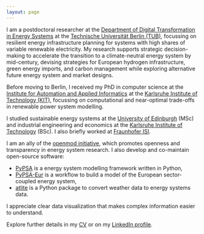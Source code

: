 ```yaml
---
layout: page
---
```


I am a postdoctoral researcher at the [Department of Digital Transformation in
Energy Systems](https://www.tu.berlin/en/ensys) at the [Technische Universität
Berlin (TUB)](https://www.tu.berlin/en), focussing on resilient energy
infrastructure planning for systems with high shares of variable renewable
electricity. My research supports strategic decision-making to accelerate the
transition to a climate-neutral energy system by mid-century, devising
strategies for European hydrogen infrastructure, green energy imports, and
carbon management while exploring alternative future energy system and market
designs.

Before moving to Berlin, I received my PhD in computer science at the [Institute
for Automation and Applied Informatics](https://www.iai.kit.edu/) at the
[Karlsruhe Institute of Technology (KIT)](https://kit.edu), focussing on
computational and near-optimal trade-offs in renewable power system modelling.

I studied sustainable energy systems at the [University of
Edinburgh](https://www.eng.ed.ac.uk/studying/postgraduate/msc-taught/msc-sustainable-energy-systems)
(MSc) and industrial engineering and economics at the [Karlsruhe Institute of
Technology](https://www.wiwi.kit.edu/english/studiengangWiingBSc.php) (BSc). I
also briefly worked at [Fraunhofer ISI](https://www.isi.fraunhofer.de/).

I am an ally of the [openmod initiative](http://openmod-initiative.org/), which
promotes openness and transparency in energy system research. I also develop and
co-maintain open-source software:

- [PyPSA](https://github.com/PyPSA/PyPSA) is a energy system modelling framework written in Python,
- [PyPSA-Eur](https://github.com/PyPSA/PyPSA-Eur) is a workflow to build a model
  of the European sector-coupled energy system,
- [atlite](https://github.com/PyPSA/atlite) is a Python package to convert weather data to energy systems data.

I appreciate clear data visualization that makes complex information easier to understand.

Explore further details in my
[CV](https://tubcloud.tu-berlin.de/s/aPBgRrngixpy2Sa/download/fabian_neumann_cv.pdf)
or on my [LinkedIn
profile](https://www.linkedin.com/in/fabian-neumann-renewables/).

<!-- ### Posts

{% for post in site.posts %}
  <article style="display: flex; align-items: center; margin-bottom: 10px;">
    <h4 style="margin: 0; margin-right: 10px;">
      <a href="{{ post.url | relative_url }}">{{ post.title }}</a>
    </h4>
    <time datetime="{{ post.date | date: "%Y-%m-%d" }}" style="font-size: 0.8em; color: #666;">
      {{ post.date | date_to_long_string }}
    </time>
  </article>
{% endfor %} -->